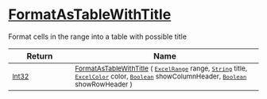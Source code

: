 # [FormatAsTableWithTitle](./ExcelHelper-100663990.md)

Format cells in the range into a table with possible title

| Return | Name | 
| --- | --- | 
| <sub>[Int32](https://docs.microsoft.com/en-us/dotnet/api/System.Int32)</sub><img width=200/>| <sub>[FormatAsTableWithTitle](./ExcelHelper-100663990.md) ( [`ExcelRange`](./ExcelHelper-100663990.md) range, [`String`](https://docs.microsoft.com/en-us/dotnet/api/System.String) title, [`ExcelColor`](./../Excel/ExcelColor.md) color, [`Boolean`](https://docs.microsoft.com/en-us/dotnet/api/System.Boolean) showColumnHeader, [`Boolean`](https://docs.microsoft.com/en-us/dotnet/api/System.Boolean) showRowHeader )</sub>| <br>


